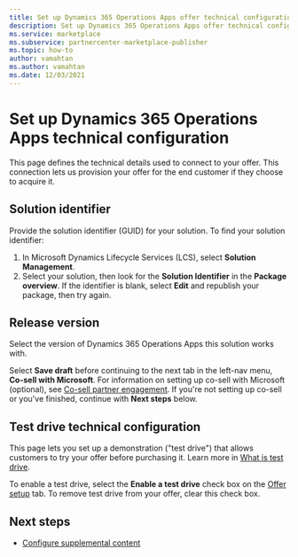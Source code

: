```yaml
---
title: Set up Dynamics 365 Operations Apps offer technical configuration on Microsoft AppSource (Azure Marketplace)
description: Set up Dynamics 365 Operations Apps offer technical configuration on Microsoft AppSource (Azure Marketplace).
ms.service: marketplace 
ms.subservice: partnercenter-marketplace-publisher
ms.topic: how-to
author: vamahtan
ms.author: vamahtan
ms.date: 12/03/2021
---
```


# Set up Dynamics 365 Operations Apps technical configuration

This page defines the technical details used to connect to your offer. This connection lets us provision your offer for the end customer if they choose to acquire it.

## Solution identifier

Provide the solution identifier (GUID) for your solution. To find your solution identifier:

1. In Microsoft Dynamics Lifecycle Services (LCS), select **Solution Management**.
2. Select your solution, then look for the **Solution Identifier** in the **Package overview**. If the identifier is blank, select **Edit** and republish your package, then try again.

## Release version

Select the version of Dynamics 365 Operations Apps this solution works with.

Select **Save draft** before continuing to the next tab in the left-nav menu, **Co-sell with Microsoft**. For information on setting up co-sell with Microsoft (optional), see [Co-sell partner engagement](/partner-center/co-sell-overview?context=/azure/marketplace/context/context). If you're not setting up co-sell or you've finished, continue with **Next steps** below.

## Test drive technical configuration

This page lets you set up a demonstration ("test drive") that allows customers to try your offer before purchasing it. Learn more in [What is test drive](what-is-test-drive.md).

To enable a test drive, select the **Enable a test drive** check box on the [Offer setup](dynamics-365-operations-offer-setup.md#test-drive) tab. To remove test drive from your offer, clear this check box.

## Next steps

- [Configure supplemental content](dynamics-365-operations-supplemental-content.md)
